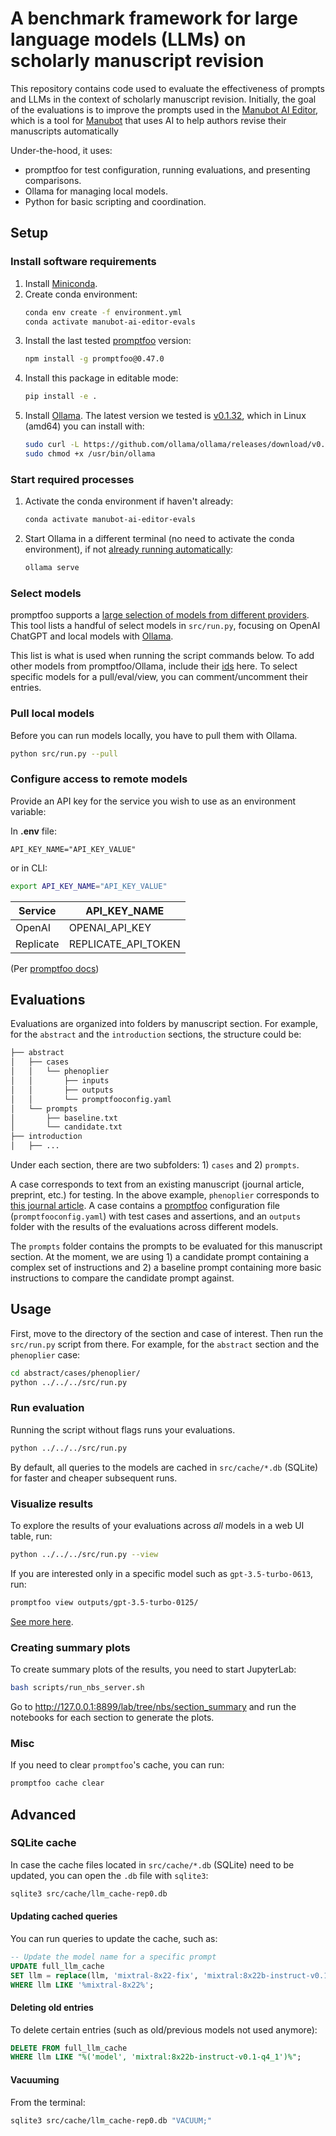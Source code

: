 # A benchmark framework for large language models (LLMs) on scholarly manuscript revision

This repository contains code used to evaluate the effectiveness of prompts and LLMs in the context of scholarly manuscript revision.
Initially, the goal of the evaluations is to improve the prompts used in the [Manubot AI Editor]([url](https://github.com/manubot/manubot-ai-editor)), which is a tool for [Manubot](https://manubot.org) that uses AI to help authors revise their manuscripts automatically

Under-the-hood, it uses:

- promptfoo for test configuration, running evaluations, and presenting comparisons.
- Ollama for managing local models.
- Python for basic scripting and coordination.

## Setup

### Install software requirements

1. Install [Miniconda](https://docs.conda.io/en/latest/miniconda.html).
1. Create conda environment:
   ```bash
   conda env create -f environment.yml
   conda activate manubot-ai-editor-evals
   ```
1. Install the last tested [promptfoo](https://promptfoo.dev/) version:
   ```bash
   npm install -g promptfoo@0.47.0
   ```
1. Install this package in editable mode:
   ```bash
   pip install -e .
   ```
1. Install [Ollama](https://ollama.ai/). The latest version we tested is [v0.1.32](https://github.com/ollama/ollama/releases/tag/v0.1.32), which in Linux (amd64) you can install with:
   ```bash
   sudo curl -L https://github.com/ollama/ollama/releases/download/v0.1.32/ollama-linux-amd64 -o /usr/bin/ollama
   sudo chmod +x /usr/bin/ollama
   ```

### Start required processes

1. Activate the conda environment if haven't already:
   ```bash
   conda activate manubot-ai-editor-evals
   ```
1. Start Ollama in a different terminal (no need to activate the conda environment), if not [already running automatically](https://github.com/jmorganca/ollama/issues/707):
   ```bash
   ollama serve
   ```

### Select models

promptfoo supports a [large selection of models from different providers](https://www.promptfoo.dev/docs/providers).
This tool lists a handful of select models in `src/run.py`, focusing on OpenAI ChatGPT and local models with [Ollama](https://ollama.ai/library).

This list is what is used when running the script commands below.
To add other models from promptfoo/Ollama, include their [ids](https://www.promptfoo.dev/docs/providers/ollama) here.
To select specific models for a pull/eval/view, you can comment/uncomment their entries.

### Pull local models

Before you can run models locally, you have to pull them with Ollama.

```bash
python src/run.py --pull
```

### Configure access to remote models

Provide an API key for the service you wish to use as an environment variable:

In **.env** file:

```
API_KEY_NAME="API_KEY_VALUE"
```

or in CLI:

```bash
export API_KEY_NAME="API_KEY_VALUE"
```

| Service   | API_KEY_NAME        |
| --------- | ------------------- |
| OpenAI    | OPENAI_API_KEY      |
| Replicate | REPLICATE_API_TOKEN |

(Per [promptfoo docs](https://www.promptfoo.dev/docs/providers))

## Evaluations

Evaluations are organized into folders by manuscript section.
For example, for the `abstract` and the `introduction` sections, the structure could be:

```bash
├── abstract
│   ├── cases
│   │   └── phenoplier
│   │       ├── inputs
│   │       ├── outputs
│   │       └── promptfooconfig.yaml
│   └── prompts
│       ├── baseline.txt
│       └── candidate.txt
├── introduction
│   ├── ...
```

Under each section, there are two subfolders: 1) `cases` and 2) `prompts`.

A case corresponds to text from an existing manuscript (journal article, preprint, etc.) for testing.
In the above example, `phenoplier` corresponds to [this journal article](https://doi.org/10.1038/s41467-023-41057-4).
A case contains a [promptfoo](https://promptfoo.dev/) configuration file (`promptfooconfig.yaml`) with test cases and assertions, and an `outputs` folder with the results of the evaluations across different models.

The `prompts` folder contains the prompts to be evaluated for this manuscript section.
At the moment, we are using 1) a candidate prompt containing a complex set of instructions and 2) a baseline prompt containing more basic instructions to compare the candidate prompt against.

## Usage

First, move to the directory of the section and case of interest.
Then run the `src/run.py` script from there.
For example, for the `abstract` section and the `phenoplier` case:

```bash
cd abstract/cases/phenoplier/
python ../../../src/run.py
```

### Run evaluation

Running the script without flags runs your evaluations.

```bash
python ../../../src/run.py
```

By default, all queries to the models are cached in `src/cache/*.db` (SQLite) for
faster and cheaper subsequent runs.

### Visualize results

To explore the results of your evaluations across *all* models in a web UI table, run:

```bash
python ../../../src/run.py --view
```

If you are interested only in a specific model such as `gpt-3.5-turbo-0613`, run:

```bash
promptfoo view outputs/gpt-3.5-turbo-0125/
```

[See more here](https://www.promptfoo.dev/docs/usage/web-ui).

### Creating summary plots

To create summary plots of the results, you need to start JupyterLab:

```bash
bash scripts/run_nbs_server.sh
```

Go to http://127.0.0.1:8899/lab/tree/nbs/section_summary and run the notebooks for each
section to generate the plots.

### Misc

If you need to clear `promptfoo`'s cache, you can run:

```bash
promptfoo cache clear
```

## Advanced

### SQLite cache

In case the cache files located in `src/cache/*.db` (SQLite) need to be updated, you
can open the `.db` file with `sqlite3`:

```bash
sqlite3 src/cache/llm_cache-rep0.db
```

#### Updating cached queries

You can run queries to update the cache, such as:

```sql
-- Update the model name for a specific prompt
UPDATE full_llm_cache
SET llm = replace(llm, 'mixtral-8x22-fix', 'mixtral:8x22b-instruct-v0.1-q5_1' )
WHERE llm LIKE '%mixtral-8x22%';
```

#### Deleting old entries

To delete certain entries (such as old/previous models not used anymore):

```sql
DELETE FROM full_llm_cache
WHERE llm LIKE "%('model', 'mixtral:8x22b-instruct-v0.1-q4_1')%";
```

#### Vacuuming

From the terminal:

```bash
sqlite3 src/cache/llm_cache-rep0.db "VACUUM;"
```
